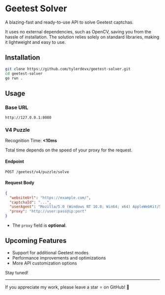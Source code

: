 # Geetest Solver

A blazing-fast and ready-to-use API to solve Geetest captchas.

It uses no external dependencies, such as OpenCV, saving you from the hassle of installation. The solution relies solely on standard libraries, making it lightweight and easy to use.

## Installation

```sh
git clone https://github.com/tylerdevx/geetest-solver.git
cd geetest-solver
go run .
```

## Usage

### Base URL

```
http://127.0.0.1:8080
```

### V4 Puzzle

Recognition Time: **<10ms**

Total time depends on the speed of your proxy for the request.

#### Endpoint

```
POST /geetest/v4/puzzle/solve
```

#### Request Body

```json
{
  "websiteUrl": "https://example.com/",
  "captchaId": "...",
  "userAgent": "Mozilla/5.0 (Windows NT 10.0; Win64; x64) AppleWebKit/537.36 (KHTML, like Gecko) Chrome/134.0.0.0 Safari/537.36",
  "proxy": "http://user:pass@ip:port"
}
```

- The `proxy` field is **optional**.

## Upcoming Features

- Support for additional Geetest modes
- Performance improvements and optimizations
- More API customization options

Stay tuned!

---

If you appreciate my work, please leave a star ⭐️ on GitHub! 🙏
